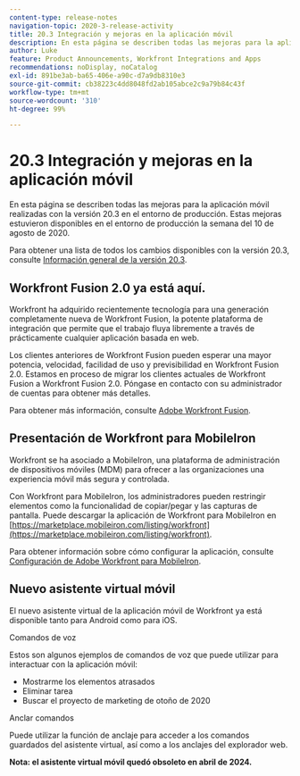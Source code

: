 ```yaml
---
content-type: release-notes
navigation-topic: 2020-3-release-activity
title: 20.3 Integración y mejoras en la aplicación móvil
description: En esta página se describen todas las mejoras para la aplicación móvil realizadas con la versión 20.3 en el entorno de producción. Estas mejoras estuvieron disponibles en el entorno de producción la semana del 10 de agosto de 2020.
author: Luke
feature: Product Announcements, Workfront Integrations and Apps
recommendations: noDisplay, noCatalog
exl-id: 891be3ab-ba65-406e-a90c-d7a9db8310e3
source-git-commit: cb38223c4dd8048fd2ab105abce2c9a79b84c43f
workflow-type: tm+mt
source-wordcount: '310'
ht-degree: 99%

---
```


# 20.3 Integración y mejoras en la aplicación móvil

En esta página se describen todas las mejoras para la aplicación móvil realizadas con la versión 20.3 en el entorno de producción. Estas mejoras estuvieron disponibles en el entorno de producción la semana del 10 de agosto de 2020.

Para obtener una lista de todos los cambios disponibles con la versión 20.3, consulte [Información general de la versión 20.3](../../../product-announcements/product-releases/20.3-release-activity/20-3-release-overview.md).

## Workfront Fusion 2.0 ya está aquí.

Workfront ha adquirido recientemente tecnología para una generación completamente nueva de Workfront Fusion, la potente plataforma de integración que permite que el trabajo fluya libremente a través de prácticamente cualquier aplicación basada en web.

Los clientes anteriores de Workfront Fusion pueden esperar una mayor potencia, velocidad, facilidad de uso y previsibilidad en Workfront Fusion 2.0. Estamos en proceso de migrar los clientes actuales de Workfront Fusion a Workfront Fusion 2.0. Póngase en contacto con su administrador de cuentas para obtener más detalles.

Para obtener más información, consulte [Adobe Workfront Fusion](https://experienceleague.adobe.com/en/docs/workfront-fusion/using/home).

## Presentación de Workfront para MobileIron

Workfront se ha asociado a MobileIron, una plataforma de administración de dispositivos móviles (MDM) para ofrecer a las organizaciones una experiencia móvil más segura y controlada.

Con Workfront para MobileIron, los administradores pueden restringir elementos como la funcionalidad de copiar/pegar y las capturas de pantalla. Puede descargar la aplicación de Workfront para MobileIron en [https://marketplace.mobileiron.com/listing/workfront](https://marketplace.mobileiron.com/listing/workfront).

Para obtener información sobre cómo configurar la aplicación, consulte [Configuración de Adobe Workfront para MobileIron](../../../workfront-basics/mobile-apps/using-the-workfront-mobile-app/wf-mobileiron-configs.md).

## Nuevo asistente virtual móvil

El nuevo asistente virtual de la aplicación móvil de Workfront ya está disponible tanto para Android como para iOS.

Comandos de voz

Estos son algunos ejemplos de comandos de voz que puede utilizar para interactuar con la aplicación móvil:

* Mostrarme los elementos atrasados
* Eliminar tarea
* Buscar el proyecto de marketing de otoño de 2020

Anclar comandos

Puede utilizar la función de anclaje para acceder a los comandos guardados del asistente virtual, así como a los anclajes del explorador web.

**Nota: el asistente virtual móvil quedó obsoleto en abril de 2024.**

